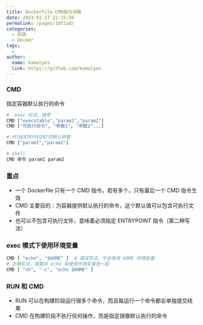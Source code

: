 ```yaml
---
title: Dockerfile-CMD指令详解
date: 2023-02-17 22:15:56
permalink: /pages/1df2ad/
categories:
  - 后端
  - Docker
tags:
  - 
author: 
  name: kamalyes
  link: https://github.com/kamalyes
---
```

### CMD
指定容器默认执行的命令
```python
#  exec 形式，推荐
CMD ["executable","param1","param2"]
CMD ["可执行命令", "参数1", "参数2"...]

# 作为ENTRYPOINT的默认参数
CMD ["param1","param2"]

# shell
CMD 命令 param1 param2
```

### 重点

- 一个 Dockerfile 只有一个 CMD 指令，若有多个，只有最后一个 CMD 指令生效
- CMD 主要目的：为容器提供默认执行的命令，这个默认值可以包含可执行文件
- 也可以不包含可执行文件，意味着必须指定 ENTRYPOINT 指令（第二种写法）

### exec 模式下使用环境变量
```python
CMD [ "echo", "$HOME" ]  # 错误写法，不会使用 HOME 环境变量
# 正确写法，需要将 echo 和使用环境变量放一起
CMD [ "sh", "-c", "echo $HOME" ]
```

### RUN 和 CMD

- RUN 可以在构建阶段运行很多个命令，而且每运行一个命令都会单独提交结果
- CMD 在构建阶段不执行任何操作，而是指定镜像默认执行的命令
